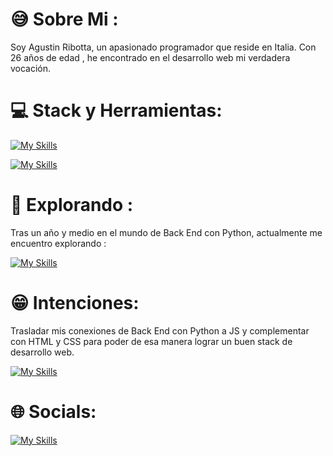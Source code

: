 # :sweat_smile: Sobre Mi :
 Soy Agustin Ribotta, un apasionado programador que reside en Italia. Con 26 años de edad , he encontrado en el desarrollo web  mi verdadera vocación.

 # 💻 Stack y Herramientas:

[![My Skills](https://skillicons.dev/icons?i=py,django,postgres,aws)](https://skillicons.dev)

[![My Skills](https://skillicons.dev/icons?i=linux,git,github,vscode)](https://skillicons.dev)

# 🔧 Explorando :
Tras un año y medio en el mundo de Back End con Python, actualmente me encuentro explorando :

[![My Skills](https://skillicons.dev/icons?i=html,css,bootstrap,js,express)](https://skillicons.dev)

# :grin: Intenciones:

Trasladar mis conexiones de Back End con Python a JS  y complementar con HTML y CSS para poder de esa manera lograr un buen stack de desarrollo web.

[![My Skills](https://skillicons.dev/icons?i=express,postgres,nodejs)](https://skillicons.dev)

# 🌐 Socials:

[![My Skills](https://skillicons.dev/icons?i=linkedin)](https://www.linkedin.com/in/agustin-ribotta/)


